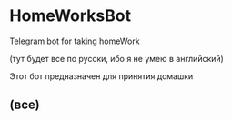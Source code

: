 # HomeWorksBot
Telegram bot for taking homeWork

(тут будет все по русски, ибо я не умею в английский)

Этот бот предназначен для принятия домашки


## **(все)**
